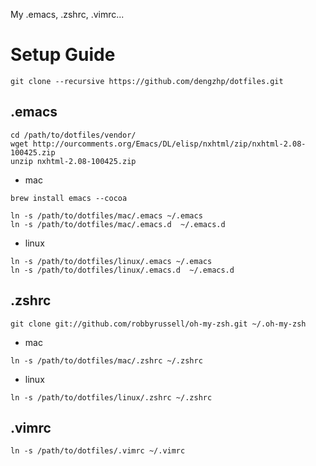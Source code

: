 My .emacs, .zshrc, .vimrc...

Setup Guide
=================

    git clone --recursive https://github.com/dengzhp/dotfiles.git

.emacs
-----------

```
cd /path/to/dotfiles/vendor/
wget http://ourcomments.org/Emacs/DL/elisp/nxhtml/zip/nxhtml-2.08-100425.zip
unzip nxhtml-2.08-100425.zip
```

* mac

```
brew install emacs --cocoa
```

```
ln -s /path/to/dotfiles/mac/.emacs ~/.emacs
ln -s /path/to/dotfiles/mac/.emacs.d  ~/.emacs.d
```

* linux

```
ln -s /path/to/dotfiles/linux/.emacs ~/.emacs
ln -s /path/to/dotfiles/linux/.emacs.d  ~/.emacs.d
```


.zshrc
----------

```
git clone git://github.com/robbyrussell/oh-my-zsh.git ~/.oh-my-zsh
```

* mac

```
ln -s /path/to/dotfiles/mac/.zshrc ~/.zshrc
```

* linux

```
ln -s /path/to/dotfiles/linux/.zshrc ~/.zshrc
```


.vimrc
----------

```
ln -s /path/to/dotfiles/.vimrc ~/.vimrc
```
